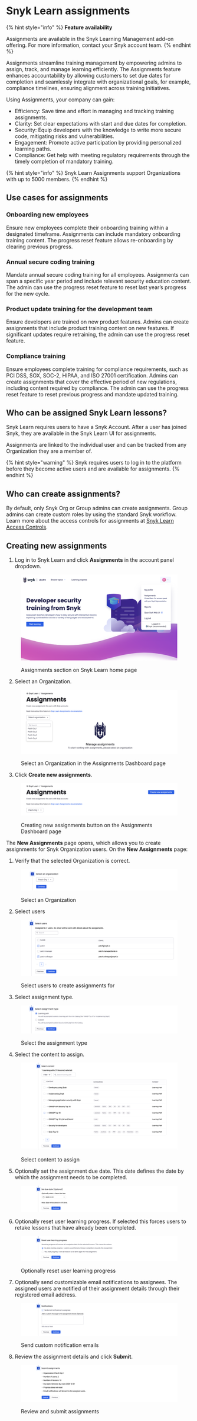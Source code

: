 # Snyk Learn assignments

{% hint style="info" %}
**Feature availability**

Assignments are available in the Snyk Learning Management add-on offering. For more information, contact your Snyk account team.
{% endhint %}

Assignments streamline training management by empowering admins to assign, track, and manage learning efficiently. The Assignments feature enhances accountability by allowing customers to set due dates for completion and seamlessly integrate with organizational goals, for example, compliance timelines, ensuring alignment across training initiatives.

Using Assignments, your company can gain:&#x20;

* Efficiency: Save time and effort in managing and tracking training assignments.&#x20;
* Clarity: Set clear expectations with start and due dates for completion.&#x20;
* Security: Equip developers with the knowledge to write more secure code, mitigating risks and vulnerabilities.&#x20;
* Engagement: Promote active participation by providing personalized learning paths.&#x20;
* Compliance: Get help with meeting regulatory requirements through the timely completion of mandatory training.

{% hint style="info" %}
Snyk Learn Assignments support Organizations with up to 5000 members.
{% endhint %}

## Use cases for assignments

### Onboarding new employees

Ensure new employees complete their onboarding training within a designated timeframe. Assignments can include mandatory onboarding training content. The progress reset feature allows re-onboarding by clearing previous progress.

### Annual secure coding training

Mandate annual secure coding training for all employees. Assignments can span a specific year period and include relevant security education content. The admin can use the progress reset feature to reset last year’s progress for the new cycle.

### Product update training for the development team

Ensure developers are trained on new product features. Admins can create assignments that include product training content on new features. If significant updates require retraining, the admin can use the progress reset feature.

### Compliance training

Ensure employees complete training for compliance requirements, such as PCI DSS, SOX, SOC-2, HIPAA, and ISO 27001 certification. Admins can create assignments that cover the effective period of new regulations, including content required by compliance. The admin can use the progress reset feature to reset previous progress and mandate updated training.

## Who can be assigned Snyk Learn lessons?

Snyk Learn requires users to have a Snyk Account. After a user has joined Snyk, they are available in the Snyk Learn UI for assignments.

Assignments are linked to the individual user and can be tracked from any Organization they are a member of.

{% hint style="warning" %}
Snyk requires users to log in to the platform before they become active users and are available for assignments.
{% endhint %}

## Who can create assignments?&#x20;

By default, only Snyk Org or Group admins can create assignments. Group admins can create custom roles by using the standard Snyk workflow. Learn more about the access controls for assignments at [Snyk Learn Access Controls](snyk-learn-access-controls.md).&#x20;

## Creating new assignments

1. Log in to Snyk Learn and click **Assignments** in the account panel dropdown.

<div align="left"><figure><img src="../../.gitbook/assets/image (251).png" alt=""><figcaption><p>Assignments section on Snyk Learn home page</p></figcaption></figure></div>

2. Select an Organization.

<figure><img src="../../.gitbook/assets/image (348).png" alt=""><figcaption><p>Select an Organization in the Assignments Dashboard page</p></figcaption></figure>

3. Click **Create new assignments**.

<figure><img src="../../.gitbook/assets/image (349).png" alt=""><figcaption><p>Creating new assignments button on the Assignments Dashboard page</p></figcaption></figure>

The **New Assignments** page opens, which allows you to create assignments for Snyk Organization users. On the **New Assignments** page:

1. &#x20;Verify that the selected Organization is correct.

<figure><img src="../../.gitbook/assets/image (347).png" alt=""><figcaption><p>Select an Organization</p></figcaption></figure>

2. Select users

<figure><img src="../../.gitbook/assets/image (350).png" alt=""><figcaption><p>Select users to create assignments for</p></figcaption></figure>

3. Select assignment type.

<figure><img src="../../.gitbook/assets/image (351).png" alt=""><figcaption><p>Select the assignment type</p></figcaption></figure>

4. Select the content to assign.

<figure><img src="../../.gitbook/assets/image (356).png" alt=""><figcaption><p>Select content to assign</p></figcaption></figure>

5. Optionally set the assignment due date. This date defines the date by which the assignment needs to be completed.

<figure><img src="../../.gitbook/assets/image (357).png" alt=""><figcaption></figcaption></figure>

6. Optionally reset user learning progress. If selected this forces users to retake lessons that have already been completed.

<figure><img src="../../.gitbook/assets/image (358).png" alt=""><figcaption><p>Optionally reset user learning progress</p></figcaption></figure>

7. Optionally send customizable email notifications to assignees. The assigned users are notified of their assignment details through their registered email address.

<figure><img src="../../.gitbook/assets/image (359).png" alt=""><figcaption><p>Send custom notification emails</p></figcaption></figure>

8. Review the assignment details and click **Submit**.&#x20;

<figure><img src="../../.gitbook/assets/image (360).png" alt=""><figcaption><p>Review and submit assignments</p></figcaption></figure>
